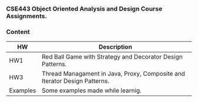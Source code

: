 ### CSE443 Object Oriented Analysis and Design Course Assignments.

### Content
| HW | Description 
| --- | --- | 
| HW1 | Red Ball Game with Strategy and Decorator Design Patterns.
| HW3 | Thread Managament in Java, Proxy, Composite and Iterator Design Patterns.
| Examples | Some examples made while learnig.